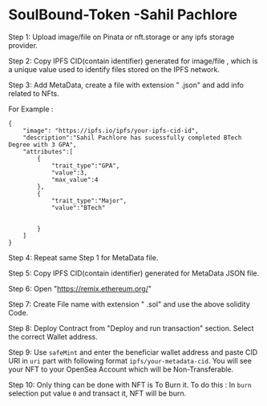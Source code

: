 ﻿# SoulBound-Token -Sahil Pachlore


Step 1: Upload image/file on Pinata or nft.storage or any ipfs storage provider.

Step 2: Copy IPFS CID(contain identifier) generated for image/file , which is a unique value used to identify files stored on the IPFS network.

Step 3: Add MetaData, create a file with extension " .json" and add info related to NFts.

For Example : 

```
{
    "image": "https://ipfs.io/ipfs/your-ipfs-cid-id",
    "description":"Sahil Pachlore has sucessfully completed BTech Degree with 3 GPA",
    "attributes":[
        {
            "trait_type":"GPA",
            "value":3,
            "max_value":4
        },
        {
            "trait_type":"Major",
            "value":"BTech"


        }
    ]
}
```
Step 4: Repeat same Step 1 for MetaData file.

Step 5: Copy IPFS CID(contain identifier) generated for MetaData JSON file.

Step 6: Open "https://remix.ethereum.org/"

Step 7: Create File name with extension " .sol" and use the above solidity Code.

Step 8: Deploy Contract from "Deploy and run transaction" section. Select the correct Wallet address.

Step 9: Use ```safeMint``` and enter the beneficiar wallet address and paste CID URI in ```uri``` part with following format ```ipfs/your-metadata-cid```. You will see your NFT to your OpenSea Account which will be Non-Transferable.

Step 10: Only thing can be done with NFT is To Burn it. To do this : In ```burn``` selection put value ```0``` and transact it, NFT will be burn.




